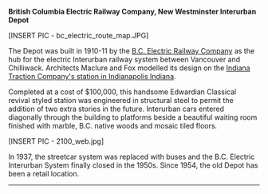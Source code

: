 **British Columbia Electric Railway Company, New Westminster Interurban Depot** 

[INSERT PIC - bc_electric_route_map.JPG]

The Depot was built in 1910-11 by the [B.C. Electric Railway Company](http://www.r2parks.net/BCE.html) as the hub for the electric Interurban railway system between Vancouver and Chilliwack. Architects Maclure and Fox modelled its design on the [Indiana Traction Company's station in Indianapolis Indiana](https://commons.wikimedia.org/wiki/File:Indianapolis_Traction_and_Terminal_Company%27s_main_Terminal.jpg). 

Completed at a cost of $100,000, this handsome Edwardian Classical revival styled station was engineered in structural steel to permit the addition of two extra stories in the future. Interurban cars entered diagonally through the building to platforms beside a beautiful waiting room finished with marble, B.C. native woods and mosaic tiled floors. 

[INSERT PIC - 2100_web.jpg]

In 1937, the streetcar system was replaced with buses and the B.C. Electric Interurban System finally closed in the 1950s. Since 1954, the old Depot has been a retail location.

---